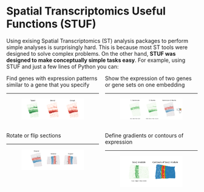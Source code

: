 # Spatial Transcriptomics Useful Functions (STUF)
Using exising Spatial Transcriptomics (ST) analysis packages to perform simple analyses is surprisingly hard. This is because most ST tools were designed to solve complex problems. On the other hand, __STUF was designed to make conceptually simple tasks easy__. For example, using STUF and just a few lines of Python you can:

<div style="
  display: grid;
  grid-template-columns: repeat(2, 1fr);
  grid-template-rows: repeat(2, auto);
  gap: 1rem;
" markdown="1">

<div class="thin-outline" markdown="1">
  Find genes with expression patterns similar to a gene that you specify

  ---

  <figure><img src="img/similar.png" style="width:100%; height:auto;">
    <!--<figcaption><b>Find genes with expression patterns similar to a gene that you specify</b></figcaption>-->
  </figure>
</div>


<div class="thin-outline" markdown="1">
  Show the expression of two genes or gene sets on one embedding

  ---

  <figure><img src="img/bivariate.png" style="width:100%; height:auto;">
    <!--<figcaption><b>Show the expression of two genes or gene sets on one embedding</b></figcaption>-->
  </figure>
</div>



<div class="thin-outline" markdown="1">
  Rotate or flip sections

  ---

  <figure><img src="img/transform.png" style="width:100%; height:auto;">
    <!--<figcaption><b>Rotate or flip sections</b></figcaption>-->
  </figure>
</div>


<div class="thin-outline" markdown="1">
  Define gradients or contours of expression

  ---

  <figure><img src="img/contourize.png" style="width:100%; height:auto;">
    <!--<figcaption><b>Define regions based on gradients of expression (i.e. contours)</b></figcaption>-->
  </figure>
</div>

</div>